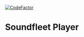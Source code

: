 [![CodeFactor](https://www.codefactor.io/repository/github/soundfleet/soundfleet-player/badge)](https://www.codefactor.io/repository/github/soundfleet/soundfleet-player)

# Soundfleet Player